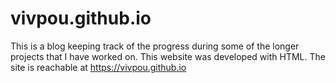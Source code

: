 # vivpou.github.io
This is a blog keeping track of the progress during some of the longer projects that I have worked on. This website was developed with HTML. The site is reachable at https://vivpou.github.io
